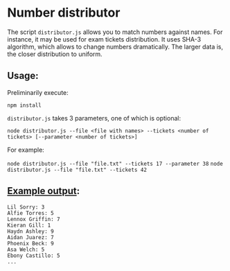 # Number distributor


The script ```distributor.js``` allows you to match numbers against names. For instance, it may be used for exam tickets distribution. It uses SHA-3 algorithm, which allows to change numbers dramatically. The larger data is, the сloser distribution to uniform.

## Usage:
Preliminarily execute: 
```
npm install
```

```distributor.js``` takes 3 parameters, one of which is optional:

```node distributor.js --file <file with names> --tickets <number of tickets> [--parameter <number of tickets>]```

For example:

```node distributor.js --file "file.txt" --tickets 17 --parameter 38```
```node distributor.js --file "file.txt" --tickets 42```

## [Example output](./distribution.txt):

```
Lil Sorry: 3
Alfie Torres: 5
Lennox Griffin: 7
Kieran Gill: 1
Haydn Ashley: 9
Aidan Juarez: 7
Phoenix Beck: 9
Asa Welch: 5
Ebony Castillo: 5
...
```